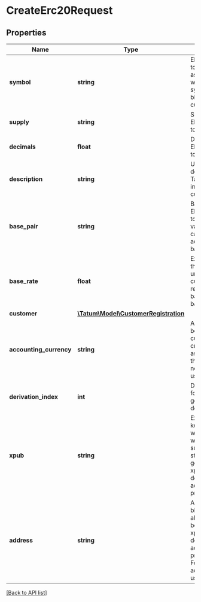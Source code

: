 # CreateErc20Request

## Properties

Name | Type | Description | Notes
------------ | ------------- | ------------- | -------------
**symbol** | **string** | ERC20/BEP20/SPL token name. Used as a identifier within Tatum system and also in blockchain as a currency symbol. |
**supply** | **string** | Supply of ERC20/BEP20/SPL token. |
**decimals** | **float** | Decimals of ERC20/BEP20/SPL token. |
**description** | **string** | Used as a description within Tatum system and in blockchain as a currency name. |
**base_pair** | **string** | Base pair for ERC20/BEP20/SPL token. Transaction value will be calculated according to this base pair. |
**base_rate** | **float** | Exchange rate of the base pair. Each unit of the created curency will represent value of baseRate*1 basePair. | [optional] [default to 1]
**customer** | [**\Tatum\Model\CustomerRegistration**](CustomerRegistration.md) |  | [optional]
**accounting_currency** | **string** | All transaction will be billed in this currency for created account associated with this currency. If not set, EUR is used. ISO-4217 | [optional]
**derivation_index** | **int** | Derivation index for xpub to generate specific deposit address. |
**xpub** | **string** | Extended public key (xpub), from which address, where all initial supply will be stored, will be generated. Either xpub and derivationIndex, or address must be present, not both. |
**address** | **string** | Address on the blockchain, where all initial supply will be stored. Either xpub and derivationIndex, or address must be present, not both. For Solana, only address can be used. |

[[Back to API list]](../../README.md#api-endpoints)
